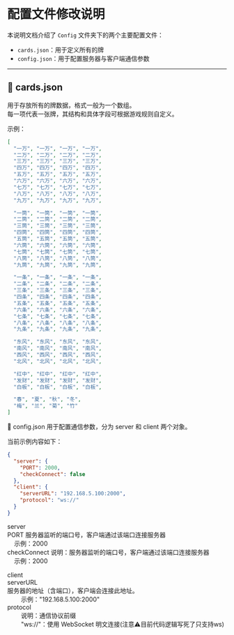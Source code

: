 # 配置文件修改说明

本说明文档介绍了 `Config` 文件夹下的两个主要配置文件：

- `cards.json`：用于定义所有的牌
- `config.json`：用于配置服务器与客户端通信参数

---

## 📄 cards.json

用于存放所有的牌数据，格式一般为一个数组。  
每一项代表一张牌，其结构和具体字段可根据游戏规则自定义。

示例：

```json
[
  "一万", "一万", "一万", "一万",
  "二万", "二万", "二万", "二万",
  "三万", "三万", "三万", "三万",
  "四万", "四万", "四万", "四万",
  "五万", "五万", "五万", "五万",
  "六万", "六万", "六万", "六万",
  "七万", "七万", "七万", "七万",
  "八万", "八万", "八万", "八万",
  "九万", "九万", "九万", "九万",

  "一筒", "一筒", "一筒", "一筒",
  "二筒", "二筒", "二筒", "二筒",
  "三筒", "三筒", "三筒", "三筒",
  "四筒", "四筒", "四筒", "四筒",
  "五筒", "五筒", "五筒", "五筒",
  "六筒", "六筒", "六筒", "六筒",
  "七筒", "七筒", "七筒", "七筒",
  "八筒", "八筒", "八筒", "八筒",
  "九筒", "九筒", "九筒", "九筒",

  "一条", "一条", "一条", "一条",
  "二条", "二条", "二条", "二条",
  "三条", "三条", "三条", "三条",
  "四条", "四条", "四条", "四条",
  "五条", "五条", "五条", "五条",
  "六条", "六条", "六条", "六条",
  "七条", "七条", "七条", "七条",
  "八条", "八条", "八条", "八条",
  "九条", "九条", "九条", "九条",

  "东风", "东风", "东风", "东风",
  "南风", "南风", "南风", "南风",
  "西风", "西风", "西风", "西风",
  "北风", "北风", "北风", "北风",

  "红中", "红中", "红中", "红中",
  "发财", "发财", "发财", "发财",
  "白板", "白板", "白板", "白板",

  "春", "夏", "秋", "冬",
  "梅", "兰", "菊", "竹"
]
```

📄 config.json
用于配置通信参数，分为 server 和 client 两个对象。

当前示例内容如下：

```json
{
  "server": {
    "PORT": 2000,
    "checkConnect": false
  },
  "client": {
    "serverURL": "192.168.5.100:2000",
    "protocol": "ws://"
  }
}
```
server <br>
PORT
服务器监听的端口号，客户端通过该端口连接服务器 <br>
&nbsp;&nbsp;&nbsp;&nbsp;示例：2000 <br>
checkConnect
说明：服务器监听的端口号，客户端通过该端口连接服务器 <br>
&nbsp;&nbsp;&nbsp;&nbsp;示例：2000

client <br>
serverURL <br>
服务器的地址（含端口），客户端会连接此地址。<br>
&nbsp;&nbsp;&nbsp;&nbsp;&nbsp;&nbsp;&nbsp;&nbsp;示例："192.168.5.100:2000" <br>
protocol <br>
&nbsp;&nbsp;&nbsp;&nbsp;&nbsp;&nbsp;&nbsp;&nbsp;说明：通信协议前缀 <br>
&nbsp;&nbsp;&nbsp;&nbsp;&nbsp;&nbsp;&nbsp;&nbsp;"ws://"：使用 WebSocket 明文连接(注意⚠️目前代码逻辑写死了只支持ws)